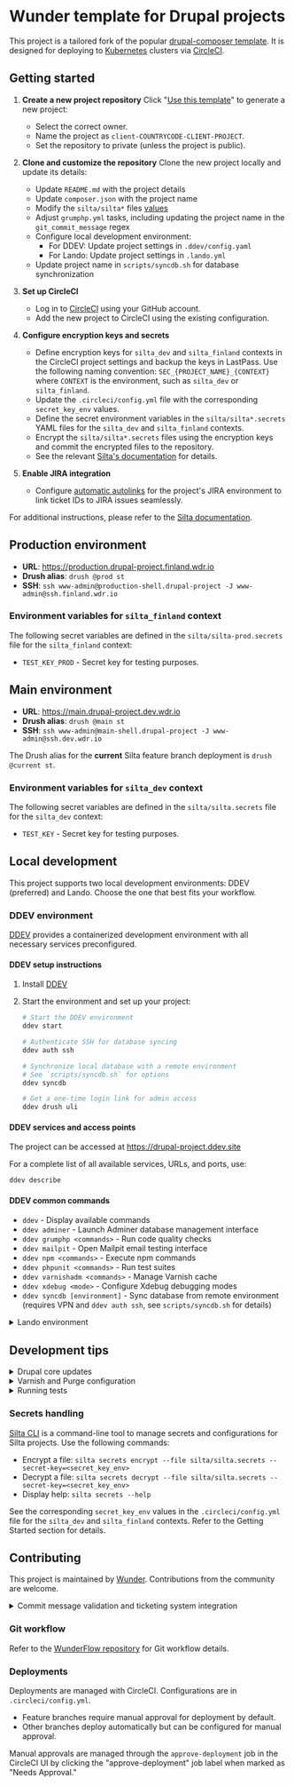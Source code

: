 # Wunder template for Drupal projects

This project is a tailored fork of the popular [drupal-composer template](https://github.com/drupal-composer/drupal-project). It is designed for deploying to [Kubernetes](https://kubernetes.io/) clusters via [CircleCI](https://circleci.com/).

## Getting started

1. **Create a new project repository**
   Click "[Use this template](https://github.com/wunderio/drupal-project/generate)" to generate a new project:
   - Select the correct owner.
   - Name the project as `client-COUNTRYCODE-CLIENT-PROJECT`.
   - Set the repository to private (unless the project is public).

2. **Clone and customize the repository**
   Clone the new project locally and update its details:
   - Update `README.md` with the project details
   - Update `composer.json` with the project name
   - Modify the `silta/silta*` files [values](https://github.com/wunderio/charts/blob/master/drupal/values.yaml)
   - Adjust `grumphp.yml` tasks, including updating the project name in the `git_commit_message` regex
   - Configure local development environment:
     - For DDEV: Update project settings in `.ddev/config.yaml`
     - For Lando: Update project settings in `.lando.yml`
   - Update project name in `scripts/syncdb.sh` for database synchronization

3. **Set up CircleCI**
   - Log in to [CircleCI](https://app.circleci.com/) using your GitHub account.
   - Add the new project to CircleCI using the existing configuration.

4. **Configure encryption keys and secrets**
   - Define encryption keys for `silta_dev` and `silta_finland` contexts in the CircleCI project settings and backup the keys in LastPass. Use the following naming convention: `SEC_{PROJECT_NAME}_{CONTEXT}` where `CONTEXT` is the environment, such as `silta_dev` or `silta_finland`.
   - Update the `.circleci/config.yml` file with the corresponding `secret_key_env` values.
   - Define the secret environment variables in the `silta/silta*.secrets` YAML files for the `silta_dev` and `silta_finland` contexts.
   - Encrypt the `silta/silta*.secrets` files using the encryption keys and commit the encrypted files to the repository.
   - See the relevant [Silta's documentation](https://wunderio.github.io/silta/docs/encrypting-sensitive-configuration/#using-a-custom-encryption-key) for details.

5. **Enable JIRA integration**
   - Configure [automatic autolinks](https://docs.github.com/en/get-started/writing-on-github/working-with-advanced-formatting/autolinked-references-and-urls#custom-autolinks-to-external-resources) for the project's JIRA environment to link ticket IDs to JIRA issues seamlessly.

For additional instructions, please refer to the [Silta documentation](https://github.com/wunderio/silta).

## Production environment

- **URL**: <https://production.drupal-project.finland.wdr.io>
- **Drush alias**: `drush @prod st`
- **SSH**: `ssh www-admin@production-shell.drupal-project -J www-admin@ssh.finland.wdr.io`

### Environment variables for `silta_finland` context

The following secret variables are defined in the `silta/silta-prod.secrets` file for the `silta_finland` context:

- `TEST_KEY_PROD` - Secret key for testing purposes.

## Main environment

- **URL**: <https://main.drupal-project.dev.wdr.io>
- **Drush alias**: `drush @main st`
- **SSH**: `ssh www-admin@main-shell.drupal-project -J www-admin@ssh.dev.wdr.io`

The Drush alias for the **current** Silta feature branch deployment is `drush @current st`.

### Environment variables for `silta_dev` context

The following secret variables are defined in the `silta/silta.secrets` file for the `silta_dev` context:

- `TEST_KEY` - Secret key for testing purposes.

## Local development

This project supports two local development environments: DDEV (preferred) and Lando. Choose the one that best fits your workflow.

### DDEV environment

[DDEV](https://ddev.com/get-started/) provides a containerized development environment with all necessary services preconfigured.

#### DDEV setup instructions

1. Install [DDEV](https://ddev.com/get-started/)
2. Start the environment and set up your project:

   ```bash
   # Start the DDEV environment
   ddev start

   # Authenticate SSH for database syncing
   ddev auth ssh

   # Synchronize local database with a remote environment
   # See `scripts/syncdb.sh` for options
   ddev syncdb

   # Get a one-time login link for admin access
   ddev drush uli
   ```

#### DDEV services and access points

The project can be accessed at <https://drupal-project.ddev.site>

For a complete list of all available services, URLs, and ports, use:

  ```bash
  ddev describe
  ```

#### DDEV common commands

- `ddev` - Display available commands
- `ddev adminer` - Launch Adminer database management interface
- `ddev grumphp <commands>` - Run code quality checks
- `ddev mailpit` - Open Mailpit email testing interface
- `ddev npm <commands>` - Execute npm commands
- `ddev phpunit <commands>` - Run test suites
- `ddev varnishadm <commands>` - Manage Varnish cache
- `ddev xdebug <mode>` - Configure Xdebug debugging modes
- `ddev syncdb [environment]` - Sync database from remote environment (requires VPN and `ddev auth ssh`, see `scripts/syncdb.sh` for details)

<details>
<summary>Lando environment</summary>

### Lando environment

[Lando](https://docs.lando.dev/) offers another containerized development option with a focus on simplicity and flexibility.

#### Lando services and access points

| Service | Description | Access |
|---------|-------------|---------|
| Web server | Primary web service | <https://drupal-project.lndo.site> |
| Adminer | Database management via [docker-adminer](https://github.com/dehy/docker-adminer) | <http://adminer.drupal-project.lndo.site> |
| Elasticsearch | Search functionality via Elasticsearch (uncomment in `.lando.yml` to enable) | <http://localhost:9200> or <http://elasticsearch.lndo.site> |
| Kibana | Elasticsearch visualization (uncomment in `.lando.yml` to enable) | <http://localhost:5601> or <http://kibana.lndo.site> |
| Mailpit | Email testing via [Mailpit](https://mailpit.axllent.org/) | <http://mail.lndo.site> |
| Varnish | Caching via Varnish | <https://varnish.drupal-project.lndo.site> |
| Drush | Drupal CLI tool | `lando drush @local st` |
| SSH | Container shell access | `lando ssh (-s <service>)` |
| Node | JavaScript tooling | Included in web container |
| Chrome | Browser testing via [selenium/standalone-chrome](https://hub.docker.com/r/selenium/standalone-chrome/) | Available in web container |

#### Lando setup instructions

1. Install [Lando](https://github.com/lando/lando/releases)
2. Start the environment:

   ```bash
   lando start
   ```

#### Lando common commands

- `lando` - Display available commands
- `lando drupal <arguments>` - Run Drupal core scripts
- `lando grumphp <commands>` - Run code quality checks
- `lando npm <commands>` - Execute npm commands
- `lando phpunit <commands>` - Run test suites
- `lando varnishadm <commands>` - Manage Varnish cache
- `lando xdebug <mode>` - Configure Xdebug debugging modes
- `lando syncdb [environment]` - Sync database from remote environment (requires VPN, see `scripts/syncdb.sh` for details)

</details>

## Development tips

<details>
<summary>Drupal core updates</summary>

### Drupal core updates

- [Updating Drupal core](https://www.drupal.org/docs/updating-drupal/updating-drupal-core-via-composer).
- [Altering scaffold files](https://www.drupal.org/docs/develop/using-composer/using-drupals-composer-scaffold#toc_4) (e.g., `robots.txt`, `.htaccess`).

</details>

<details>
<summary>Varnish and Purge configuration</summary>

### Varnish and Purge configuration

1. **Enable Varnish:**
   - Uncomment the Varnish configuration in `.lando.yml` under `services → varnish` and `proxy → varnish`.
   - Run `lando rebuild -y`.

2. **Basic installation profile configuration:**
   - Install the `basic` profile: `lando drush si basic -y`.
   - This sets up Purge and Varnish Purge out of the box.

3. **Configuration for installed sites:**
   - Enable the required modules:

     ```bash
     lando drush en purge purge_drush purge_processor_lateruntime purge_queuer_coretags purge_tokens purge_ui varnish_purger varnish_purge_tags -y
     ```

   - Set a value for **Browser and proxy cache maximum age** in `admin/config/development/performance`.
   - Navigate to `/admin/config/development/performance/purge`, click **Add purger**, and select **Varnish Purger**:
     - **Name:** "Varnish Purger"
     - **Headers:** `Cache-Tags`: `[invalidation:expression]`
     - Save the configuration.
   - Export the configuration:

     ```bash
     lando drush cex -y
     ```

   - Find the purger ID in the exported `varnish_purger.settings.<PURGER_ID>.yml` file.
   - Update `web/sites/default/settings.php`:
     - Replace all occurrences of `varnish_purger.settings.<OLD_ID>` with the new purger ID.
   - Clear the cache:

     ```bash
     lando drush cr
     ```

   Varnish should now be configured to handle caching and purging when content is updated.

**Note:** The default Purge setup uses the `purge_processor_lateruntime` module, which empties the purge queue during page requests. This works well for most sites needing immediate cache clearing.
</details>

<details>
<summary>Running tests</summary>

### Running tests

The [PHPUnit](https://phpunit.de/) test framework is predefined in this project. See `phpunit.xml` for details. A minified `web/modules/custom/phpunit_example` module from the [examples module](https://www.drupal.org/project/examples) is included for learning purposes.

#### Testing examples

Use `lando phpunit` to run PHPUnit commands:

- Run one test class: `lando phpunit path/to/your/class/file.php`
- List groups: `lando phpunit --list-groups`
- Run all tests in a particular group: `lando phpunit --group Groupname`
</details>

### Secrets handling

[Silta CLI](https://github.com/wunderio/silta-cli) is a command-line tool to manage secrets and configurations for Silta projects. Use the following commands:

- Encrypt a file: `silta secrets encrypt --file silta/silta.secrets --secret-key=<secret_key_env>`
- Decrypt a file: `silta secrets decrypt --file silta/silta.secrets --secret-key=<secret_key_env>`
- Display help: `silta secrets --help`

See the corresponding `secret_key_env` values in the `.circleci/config.yml` file for the `silta_dev` and `silta_finland` contexts. Refer to the Getting Started section for details.

## Contributing

This project is maintained by [Wunder](https://wunder.io/). Contributions from the community are welcome.

<details>
<summary>Commit message validation and ticketing system integration</summary>

### Commit message validation and ticketing system integration

We follow the [Conventional Commits](https://www.conventionalcommits.org/en/v1.0.0/) specification for commit messages, with an additional requirement for ticket IDs. Each commit message must include a valid ticket ID (except for merge commits) and follow the conventional commits format:

```bash
[PROJECTKEY-123]: (feat) Add new feature description

- Detailed change description
- Another relevant detail

Refs: file1.ext, file2.ext
```

Types include (used within parentheses):

- feat: New feature (correlates with MINOR in semantic versioning)
- fix: Bug fix (correlates with PATCH in semantic versioning)
- docs: Documentation changes
- style: Changes not affecting code meaning
- refactor: Code changes neither fixing bugs nor adding features
- perf: Performance improvements
- test: Adding or correcting tests
- build: Build system or dependency changes
- ci: CI configuration changes
- chore: Other changes not modifying src or test files

Breaking changes must be indicated by appending a ! after the type/scope or including "BREAKING CHANGE:" in the footer.

Ticket ID formats:

- JIRA: `[PROJECTKEY-123]: (type) Description`
- GitHub: `GH-123: (type) Description`

We leverage [autolinked references](https://docs.github.com/en/get-started/writing-on-github/working-with-advanced-formatting/autolinked-references-and-urls) to automatically convert ticket IDs into clickable links for easy navigation. This enhances traceability and accessibility across platforms.

Validation rules are implemented via the GrumPHP `git_commit_message` component. See `grumphp.yml` for configuration details.
</details>

### Git workflow

Refer to the [WunderFlow repository](https://github.com/wunderio/WunderFlow) for Git workflow details.

### Deployments

Deployments are managed with CircleCI. Configurations are in `.circleci/config.yml`.

- Feature branches require manual approval for deployment by default.
- Other branches deploy automatically but can be configured for manual approval.

Manual approvals are managed through the `approve-deployment` job in the CircleCI UI by clicking the "approve-deployment" job label when marked as "Needs Approval."
